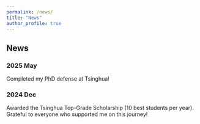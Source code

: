 ```yaml
---
permalink: /news/
title: "News"
author_profile: true
---
```


## News

### 2025 May

<p align="justify">
Completed my PhD defense at Tsinghua!
</p>

### 2024 Dec

<p align="justify">
Awarded the Tsinghua Top-Grade Scholarship (10 best students per year).<br>
Grateful to everyone who supported me on this journey!
</p>
